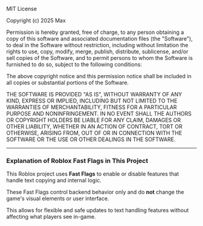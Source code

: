 MIT License

Copyright (c) 2025 Max

Permission is hereby granted, free of charge, to any person obtaining a copy
of this software and associated documentation files (the "Software"), to deal
in the Software without restriction, including without limitation the rights
to use, copy, modify, merge, publish, distribute, sublicense, and/or sell
copies of the Software, and to permit persons to whom the Software is
furnished to do so, subject to the following conditions:

The above copyright notice and this permission notice shall be included in all
copies or substantial portions of the Software.

THE SOFTWARE IS PROVIDED "AS IS", WITHOUT WARRANTY OF ANY KIND, EXPRESS OR
IMPLIED, INCLUDING BUT NOT LIMITED TO THE WARRANTIES OF MERCHANTABILITY,
FITNESS FOR A PARTICULAR PURPOSE AND NONINFRINGEMENT. IN NO EVENT SHALL THE
AUTHORS OR COPYRIGHT HOLDERS BE LIABLE FOR ANY CLAIM, DAMAGES OR OTHER
LIABILITY, WHETHER IN AN ACTION OF CONTRACT, TORT OR OTHERWISE, ARISING FROM,
OUT OF OR IN CONNECTION WITH THE SOFTWARE OR THE USE OR OTHER DEALINGS IN THE
SOFTWARE.

---

### Explanation of Roblox Fast Flags in This Project

This Roblox project uses **Fast Flags** to enable or disable features that handle text copying and internal logic.

These Fast Flags control backend behavior only and do **not** change the game's visual elements or user interface.

This allows for flexible and safe updates to text handling features without affecting what players see in-game.
